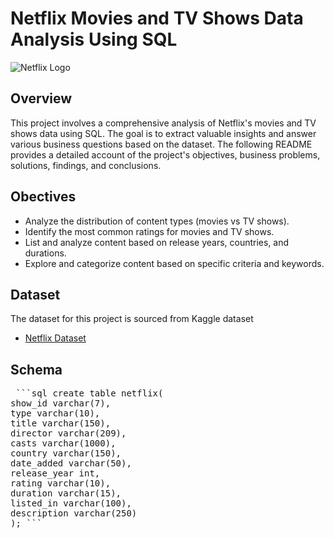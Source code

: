 # Netflix Movies and TV Shows Data Analysis Using SQL

![Netflix Logo](https://upload.wikimedia.org/wikipedia/commons/0/08/Netflix_2015_logo.svg)

## Overview

This project involves a comprehensive analysis of Netflix's movies and TV shows data using SQL. The goal is to extract valuable insights and answer various business questions based on the dataset. The following README provides a detailed account of the project's objectives, business problems, solutions, findings, and conclusions.

## Obectives

- Analyze the distribution of content types (movies vs TV shows).
- Identify the most common ratings for movies and TV shows.
- List and analyze content based on release years, countries, and durations.
- Explore and categorize content based on specific criteria and keywords.

## Dataset

The dataset for this project is sourced from Kaggle dataset
- [Netflix Dataset](https://www.kaggle.com/datasets/shivamb/netflix-shows?resource=download)

## Schema

<pre> ```sql create table netflix(
show_id varchar(7),
type varchar(10),
title varchar(150),
director varchar(209),
casts varchar(1000),
country varchar(150),
date_added varchar(50),
release_year int,
rating varchar(10),
duration varchar(15),
listed_in varchar(100),
description varchar(250)
); ``` </pre>

